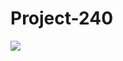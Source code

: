 # Project-240
<img src="https://github.com/Yagya-Jha/Project-240/blob/main/P240.PNG)https://github.com/Yagya-Jha/Project-240/blob/main/P240.PNG">
